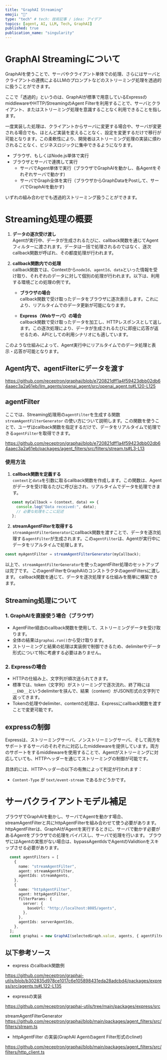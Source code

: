 ```yaml
---
title: "GraphAI Streaming"
emoji: "🤖"
type: "tech" # tech: 技術記事 / idea: アイデア
topics: [agent, AI, LLM, Tech, GraphAI]
published: true
publication_name: "singularity"
---
```


# GraphAI Streamingについて

GraphAIを使うことで、サーバやクライアント単体での処理、さらにはサーバとクライアントの連携によるLLMのプロンプトなどのストリーミング処理を透過的に扱うことができます。 

ここで「透過的」というのは、GraphAIが標準で用意しているExpressのmiddlewareやHTTP/StreamingのAgent Filterを利用することで、サーバとクライアント、またはストリーミング処理を意識することなく利用できることを指します。

一度実装した処理は、クライアントからサーバに変更する場合や、サーバが変更される場合でも、ほとんど実装を変えることなく、設定を変更するだけで移行が可能となります。この柔軟性により、開発者はストリーミング処理の実装に煩わされることなく、ビジネスロジックに集中できるようになります。

- ブラウザ、もしくはNode.js単体で実行
- ブラウザとサーバで連携して実行
  - サーバでAgent単体で実行（ブラウザでGraphAIを動かし、各Agentをそれぞれサーバで動かす)
  - サーバでGraph全体を実行（ブラウザからGraphDataをPostして、サーバでGraphAIを動かす)

いずれの組み合わせでも透過的ストリーミング扱うことができます。

# Streaming処理の概要

1. **データの逐次受け渡し**  
   Agentが実行中、データが生成されるたびに、callback関数を通じてAgentフィルターに渡されます。データは一括で処理されるのではなく、逐次callback関数が呼ばれ、その都度処理が行われます。

2. **callback関数内での処理**  
   callback関数では、Contextから`nodeId`、`agentId`、`data`といった情報を受け取り、それぞれのデータに対して個別の処理が行われます。以下は、利用する環境ごとの処理の例です。

   - **ブラウザの場合**  
     callback関数で受け取ったデータをブラウザに逐次表示します。これにより、リアルタイムでのデータ更新が可能になります。

   - **Express（Webサーバ）の場合**  
     callback関数で受け取ったデータを加工し、HTTPレスポンスとして返します。この逐次処理により、データが生成されるたびに即座に応答が返せるため、APIとしての利用シナリオにも適しています。

このような仕組みによって、Agent実行中にリアルタイムでのデータ処理と表示・応答が可能となります。



## Agent内で、agentFilterにデータを渡す

https://github.com/receptron/graphai/blob/e720821dff1a4f59423dbb02db64aaec3a2a61eb/llm_agents/openai_agent/src/openai_agent.ts#L120-L125


## agentFilter

ここでは、Streaming処理用の`agentFilter`を生成する関数 `streamAgentFilterGenerator` の使い方について説明します。この関数を使うことで、ユーザはcallback関数を指定するだけで、データをリアルタイムで処理できる`agentFilter`を取得できます。

https://github.com/receptron/graphai/blob/e720821dff1a4f59423dbb02db64aaec3a2a61eb/packages/agent_filters/src/filters/stream.ts#L3-L13

### 使用方法

1. **callback関数を定義する**  
   `context`と`data`を引数に取るcallback関数を作成します。この関数は、Agentがデータを受け取るたびに呼び出され、リアルタイムでデータを処理できます。

```typescript
   const myCallback = (context, data) => {
     console.log("Data received:", data);
     // 必要な処理をここに記述
   };
```   

2. **streamAgentFilterを取得する**  
   `streamAgentFilterGenerator`にcallback関数を渡すことで、データを逐次処理する`agentFilter`が生成されます。この`agentFilter`は、Agentが実行中にデータをリアルタイムで処理します。

```typescript
const myAgentFilter = streamAgentFilterGenerator(myCallback);
```

以上で、`streamAgentFilterGenerator`を使ったagentFilter処理のセットアップは完了です。
このagentFilterをGraphAIのコンストラクタのagentFiltersに渡します。
callback関数を通じて、データを逐次処理する仕組みを簡単に構築できます。



## Streaming処理について

### 1. GraphAIを直接使う場合（ブラウザ）

- AgentFilter経由のcallback関数を使用して、ストリーミングデータを受け取ります。
- 全体の結果は`graphai.run()`から受け取ります。
- ストリーミングと結果の処理は実装側で制御できるため、delimiterやデータ形式について特に考慮する必要はありません。

### 2. Expressの場合

- HTTPの仕組み上、文字列が順次送られてきます。
- 標準では、token（文字列）がストリーミングで逐次流れ、終了時には`__END__`というdelimiterを挟んで、結果（content）がJSON形式の文字列で返ってきます。
- Tokenの処理やdelimiter、contentの処理は、Expressにcallback関数を渡すことで変更可能です。

## expressの制御

Expressは、ストリーミングサーバ、ノンストリーミングサーバ、そして両方をサポートするサーバのそれぞれに対応したmiddlewareを提供しています。両方のサポートをするmiddlewareを使用することで、Agentがストリーミングに対応していても、HTTPヘッダーを通じてストリーミングの制御が可能です。

具体的には、HTTPヘッダーの以下の有無によって判定が行われます：

- `Content-Type` が `text/event-stream` であるかどうかです。


# サーバクライアントモデル補足

ブラウザでGraphAIを動かし、サーバでAgentを動かす場合、streamAgentFilterと共にhttpAgentFilterを組み合わせて使う必要があります。
httpAgentFilterは、GraphAIがAgentを実行するときに、サーバで動かす必要があるAgentをブラウザでの処理をバイパスし、サーバで処理を行います。
ブラウザにはAgentの実態がない場合は、bypassAgentIdsでAgentのValidtionをスキップさせる必要があります。

```typescript
  const agentFilters = [
    {
      name: "streamAgentFilter",
      agent: streamAgentFilter,
      agentIds: streamAgents,
    },
    {
      name: "httpAgentFilter",
      agent: httpAgentFilter,
      filterParams: {
        server: {
          baseUrl: "http://localhost:8085/agents",
        },
      },
      agentIds: serverAgentIds,
    },
  ];
  const graphai = new GraphAI(selectedGraph.value, agents, { agentFilters, bypassAgentIds: serverAgentIds });

```


## 以下参考ソース

- express のcallback関数例

https://github.com/receptron/graphai-utils/blob/b302835d978ce1017c6e105898431eda28adcbd4/packages/express/src/agents.ts#L122-L135

- expressの実装

https://github.com/receptron/graphai-utils/tree/main/packages/express/src

streamAgentFilterGenerator
https://github.com/receptron/graphai/blob/main/packages/agent_filters/src/filters/stream.ts



- httpAgentFilter の実装(GraphAI Agentのagent Filter形式のclinet)

https://github.com/receptron/graphai/blob/main/packages/agent_filters/src/filters/http_client.ts